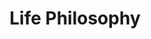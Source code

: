 ---
layout: topic
permalink: /learning/life-philosophy/
id: philosophy
title: Life Philosophy
hide_navigation: true
infos:
  title: Life Philosophy
  description: Learn about Life Philosophy and Happiness
resources:
  - title: Coursera - A Life of Happiness and Fulfillment
    url: https://www.coursera.org/learn/happiness/home/welcome
  - title: "A Guide to the Good Life: The Ancient Art of Stoic Joy"
    url: https://www.amazon.com/Guide-Good-Life-Ancient-Stoic/dp/1522632735
projects_ideas:
  - title: Defines new goals
  - title: Write a blog post
experiences: ~
projects_outcome: ~
---